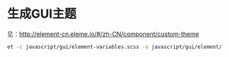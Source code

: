 
# 生成GUI主题

见：http://element-cn.eleme.io/#/zh-CN/component/custom-theme

```bash
et -c javascript/gui/element-variables.scss -o javascript/gui/element/
```
